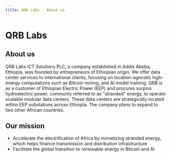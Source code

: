 ```yaml
---
title: QRB Labs - About us
---
```


# QRB Labs

## About us

QRB Labs ICT Solutions PLC, a company established in Addis Abeba, Ethiopia, was founded by entrepreneurs of Ethiopian origin. We offer data center services to international clients, focusing on location-agnostic high-energy computations such as Bitcoin mining, and AI model training. QRB is as a customer of Ethiopian Electric Power (EEP) and procures surplus hydroelectric power, commonly referred to as "stranded" energy,  to operate scalable modular data centers. These data centers are strategically located within EEP substations across Ethiopia. The company plans to expand to two other African countries. 

## Our mission
  * Accelerate the electrification of Africa by monetizing stranded energy, which helps finance transmission and distribution infrastructure 
  * Facilitate the global transition to renewable energy in Bitcoin and AI

